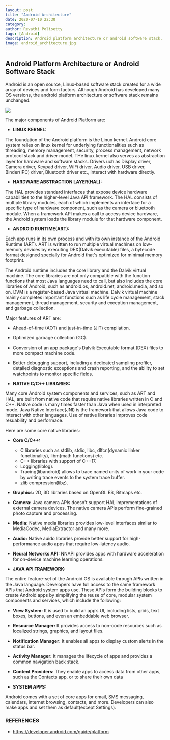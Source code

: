 ```yaml
---
layout: post
title: "Android Architecture"
date: 2020-07-10 22:30
category: 
author: Revathi Polisetty
tags: [Android]
description: Android platform architecture or android software stack. 
image: android_architecture.jpg
---
```


## Android Platform Architecture or Android Software Stack

Android is an open source, Linux-based software stack created for a wide array of devices and form factors.
Although Android has developed many OS versions, the android platform architecture or software stack remains unchanged.

![]({{site.baseurl}}/img/android_stack.png)

The major components of Android Platform are:

* **LINUX KERNEL:**

The foundation of the Android platform is the Linux kernel. Android core system relies on linux kernel for underlying functionalities such as threading, memory management, security, process management, network protocol stack and driver model. THe linux kernel also serves as abstraction layer for hardware and software stacks. Drivers uch as Display driver, Camera driver, Keypad driver, WiFi driver, Audio driver, USB driver, Binder(IPC) driver, Bluetooth driver etc., interact with hardware directly.

* **HARDWARE ABSTRACTION LAYER(HAL):**

The HAL provides standard interfaces that expose device hardware capabilities to the higher-level Java API framework. The HAL consists of multiple library modules, each of which implements an interface for a specific type of hardware component, such as the camera or bluetooth module. When a framework API makes a call to access device hardware, the Android system loads the library module for that hardware component.

* **ANDROID RUNTIME(ART):**

Each app runs in its own process and with its own instance of the Android Runtime (ART). ART is written to run multiple virtual machines on low-memory devices by executing DEX(Dalvik executable) files, a bytecode format designed specially for Android that's optimized for minimal memory footprint.

The Android runtime includes the core library and the Dalvik virtual machine. The core libraries are not only compatible with the function functions that 
most Java languages need to call, but also includes the core libraries of Android, such as android.os, android.net, android.media, and so on.
DVM is a register-based Java virtual machine. Dalvik virtual machine mainly completes important functions such as life cycle management, 
stack management, thread management, security and exception management, and garbage collection.

Major features of ART are:
  * Ahead-of-time (AOT) and just-in-time (JIT) compilation.
  * Optimized garbage collection (GC).
  * Conversion of an app package's Dalvik Executable format (DEX) files to more compact machine code.
  * Better debugging support, including a dedicated sampling profiler, detailed diagnostic exceptions and crash reporting, and the ability to set watchpoints to monitor specific fields.

* **NATIVE C/C++ LIBRARIES:**

Many core Android system components and services, such as ART and HAL, are built from native code that require native libraries written in C and C++. Native code is many times faster than Java when used in interpreted mode. Java Native Interface(JNI) is the framework that allows Java code to interact with other languages. Use of native libraries improves code resuability and performace.

Here are some core native libraries:
  * **Core C/C++:**
    * C libraries such as stdlib, stdio, libc, dlfcn(dynamic linker functionality), libm(math functions) etc.
    * C++ libraries with support of C++17.
    * Logging(liblog).
    * Tracing(libandroid) allows to trace named units of work in your code by writing trace events to the system trace buffer.
    * zlib compression(libz).
  * **Graphics:**
    2D, 3D libraries based on OpenGL ES, Bitmaps etc.
  * **Camera:**
    Java camera APIs doesn't support HAL imprementations of external camera devices. The native camera APIs perform fine-grained photo capture and processing.
  * **Media:**
    Native media libraries provides low-level interfaces similar to MediaCodec, MediaExtractor and many more.
  * **Audio:**
    Native auido libraries provide better support for high-performance audio apps that require low-latency audio.
  * **Neural Networks API:**
    NNAPI provides apps with hardware acceleration for on-device machine learning operations.

* **JAVA API FRAMEWORK:**

The entire feature-set of the Android OS is available through APIs written in the Java language. Developers have full access to the same framework APIs that Android system apps use. These APIs form the building blocks to create Android apps by simplifying the reuse of core, modular system components and services, which include the following:
  * **View System:** It is used to build an app’s UI, including lists, grids, text boxes, buttons, and even an embeddable web browser.
  * **Resource Manager:** It provides access to non-code resources such as localized strings, graphics, and layout files.
  * **Notification Manager:** It enables all apps to display custom alerts in the status bar.
  * **Activity Manager:** It manages the lifecycle of apps and provides a common navigation back stack.
  * **Content Providers:** They enable apps to access data from other apps, such as the Contacts app, or to share their own data
    
* **SYSTEM APPS:**

Android comes with a set of core apps for email, SMS messaging, calendars, internet browsing, contacts, and more. Developers can also make apps and set them as default(except Settings).

### REFERENCES
* <https://developer.android.com/guide/platform>
